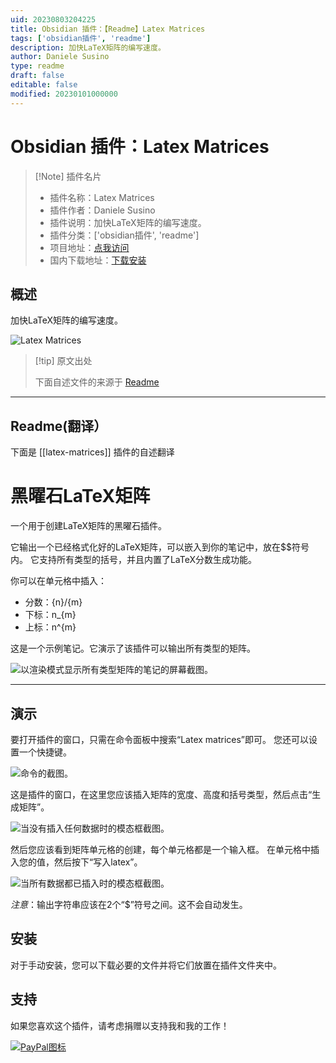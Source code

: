 ```yaml
---
uid: 20230803204225
title: Obsidian 插件：【Readme】Latex Matrices
tags: ['obsidian插件', 'readme']
description: 加快LaTeX矩阵的编写速度。
author: Daniele Susino
type: readme
draft: false
editable: false
modified: 20230101000000
---
```


# Obsidian 插件：Latex Matrices

> [!Note] 插件名片
> - 插件名称：Latex Matrices
> - 插件作者：Daniele Susino
> - 插件说明：加快LaTeX矩阵的编写速度。
> - 插件分类：['obsidian插件', 'readme']
> - 项目地址：[点我访问](https://github.com/Deltekk/Obsidian-Latex-Matrices)
> - 国内下载地址：[下载安装](https://pkmer.cn/products/plugin/pluginMarket/?latex-matrices)

## 概述

加快LaTeX矩阵的编写速度。

![Latex Matrices](https://cdn.pkmer.cn/covers/latex-matrices.png!pkmer)

> [!tip] 原文出处
> 
>下面自述文件的来源于 [Readme](https://ghproxy.net/https://raw.githubusercontent.com/Deltekk/Obsidian-Latex-Matrices/main/README.md)
> 

---

## Readme(翻译）

下面是 [[latex-matrices]] 插件的自述翻译


# 黑曜石LaTeX矩阵

一个用于创建LaTeX矩阵的黑曜石插件。

它输出一个已经格式化好的LaTeX矩阵，可以嵌入到你的笔记中，放在$$符号内。
它支持所有类型的括号，并且内置了LaTeX分数生成功能。

你可以在单元格中插入：
  - 分数：{n}/{m}
  - 下标：n_{m}
  - 上标：n^{m}

这是一个示例笔记。它演示了该插件可以输出所有类型的矩阵。

![以渲染模式显示所有类型矩阵的笔记的屏幕截图。](./Images/MatricesExample.png)

---

## 演示

要打开插件的窗口，只需在命令面板中搜索“Latex matrices”即可。
您还可以设置一个快捷键。

![命令的截图。](./Images/MatricesExampleCommand.png)

这是插件的窗口，在这里您应该插入矩阵的宽度、高度和括号类型，然后点击“生成矩阵”。

![当没有插入任何数据时的模态框截图。](./Images/MatricesExampleCreation1.png)

然后您应该看到矩阵单元格的创建，每个单元格都是一个输入框。
在单元格中插入您的值，然后按下“写入latex”。

![当所有数据都已插入时的模态框截图。](./Images/MatricesExampleCreation2.png)

*注意*：输出字符串应该在2个“$”符号之间。这不会自动发生。

## 安装

对于手动安装，您可以下载必要的文件并将它们放置在插件文件夹中。

## 支持

如果您喜欢这个插件，请考虑捐赠以支持我和我的工作！

[![PayPal图标](https://raw.githubusercontent.com/chetachiezikeuzor/Highlightr-Plugin/master/assets/paypal.svg)](https://www.paypal.com/paypalme/DanieleSus)



